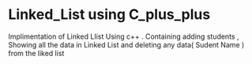 # Linked_List using  C_plus_plus
 Implimentation of Linked LIist Using c++ .  Containing adding students , Showing all the data in Linked List  and deleting any data( Sudent Name ) from the liked list
